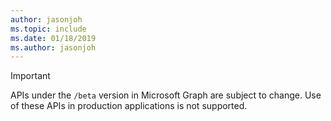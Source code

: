 ```yaml
---
author: jasonjoh
ms.topic: include
ms.date: 01/18/2019
ms.author: jasonjoh
---
```


<!-- markdownlint-disable MD041-->

> [!IMPORTANT]
> APIs under the `/beta` version in Microsoft Graph are subject to change. Use of these APIs in production applications is not supported.

